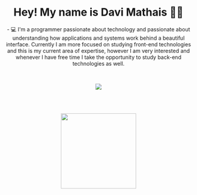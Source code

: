 <h1 align="center">Hey! My name is Davi Mathais 🤙🏻</h1>

<p align="center">
 - 💻 I'm a programmer passionate about technology and passionate about understanding how applications and systems work behind a beautiful interface. Currently I am more focused on studying front-end technologies and this is my current area of ​​expertise, however I am very interested and whenever I have free time I take the opportunity to study back-end technologies as well.
</p>

<br>

<p align="center">
  <a href="https://skillicons.dev">
    <img src="https://skillicons.dev/icons?i=js,ts,react,nextjs,redux,jest,nodejs,express,py,aws,git" />
  </a>
</p>

###

<br clear="both">

###

<div align="center">
  <img height="200" src="https://i.pinimg.com/736x/b6/5e/81/b65e81f1bf36ff7edf189f13ab2991b4.jpg"  />
</div>

